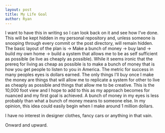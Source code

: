 ```yaml
---
layout: post
title: My Life Goal
author: Ryan
---
```


I want to have this in writing so I can look back on it and see how I've done. This will be kept hidden in my personal repository and, unless someone is snooping through every commit or the post directory, will remain hidden. The basic layout of the plan is -> Make a bunch of money -> buy land -> build my own home -> build a system that allows me to be as self sufficient as possible (ie live as cheaply as possible). While it seems ironic that the prereq for living as cheap as possible is to make a bunch of money that is how you get people to listen to you in America. The metric for success in many peoples eyes is dollars earned. The only things I'll buy once I make the money are things that will allow me to replicate a system for other to live as cheaply as possible and things that allow me to be creative. This is the 10,000 foot view and I hope to add to this as my approach becomes for nuanced and my first goal is achieved. A bunch of money in my eyes is less probably than what a bunch of money means to someone else. In my opinion, this idea could easily begin when I make around 1 million dollars. 

I have no interest in designer clothes, fancy cars or anything in that vain. 

Onward and upward. 


